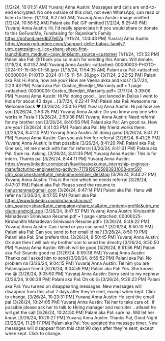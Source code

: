[1/2/24, 10:01:31 AM] Yuvaraj Anna Austin: ‎Messages and calls are end-to-end encrypted. No one outside of this chat, not even WhatsApp, can read or listen to them.
‎[1/1/24, 9:27:50 AM] Yuvaraj Anna Austin: ‎image omitted
‎[1/2/24, 10:58:52 AM] Palani aka Pal: ‎GIF omitted
[1/2/24, 8:25:49 PM] Yuvaraj Anna Austin: Hi, I'd really appreciate it if you would share or donate to this GoFundMe, Fundraising for Rajanikar’s Family https://gofund.me/db27e07a
[1/11/24, 1:03:43 PM] Yuvaraj Anna Austin: https://www.gofundme.com/f/support-delle-babus-family?utm_campaign=p_lico+share-sheet-first-launch&utm_medium=copy_link&utm_source=customer
[1/11/24, 1:51:52 PM] Palani aka Pal: 😞Thank you so much for sending this Annan. Will donate.
‎[1/15/24, 8:01:57 AM] Yuvaraj Anna Austin: ‎<attached: 00000003-PHOTO-2024-01-15-08-01-58.jpg>
‎[1/15/24, 11:54:35 AM] Palani aka Pal: ‎<attached: 00000004-PHOTO-2024-01-15-11-54-36.jpg>
[3/7/24, 2:22:52 PM] Palani aka Pal: Hi Anna, how are you? How are Veena akka and kids?
‎[3/7/24, 2:23:43 PM] Palani aka Pal: Costco_Blendjet_Warranty.pdf • ‎1 page ‎<attached: 00000006-Costco_Blendjet_Warranty.pdf>
[3/7/24, 3:39:06 PM] Yuvaraj Anna Austin: Hi Pal doing good .. just landed in Dallas I went to India for about 40 days ..
[3/7/24, 4:22:41 PM] Palani aka Pal: Awesome na. Welcome back ❤️
[3/26/24, 2:53:16 PM] Yuvaraj Anna Austin: Hi pal how are you
[3/26/24, 2:53:25 PM] Yuvaraj Anna Austin: Do you know any one who works in Tesla ?
[3/26/24, 2:53:36 PM] Yuvaraj Anna Austin: Need referral for my brother son
[3/26/24, 8:40:56 PM] Palani aka Pal: Am good na. How are you?
[3/26/24, 8:41:03 PM] Palani aka Pal: My friend works there.
[3/26/24, 8:41:10 PM] Yuvaraj Anna Austin: All doing good
[3/26/24, 8:41:21 PM] Yuvaraj Anna Austin: Can you ask him for referral
[3/26/24, 8:41:25 PM] Yuvaraj Anna Austin: Is that possible
[3/26/24, 8:41:26 PM] Palani aka Pal: One sec, let me check with her for referral
[3/26/24, 8:41:31 PM] Palani aka Pal: Sure na. Asking.
[3/26/24, 8:41:35 PM] Yuvaraj Anna Austin: This is for intern. Thanks pal
[3/26/24, 8:44:11 PM] Yuvaraj Anna Austin: https://www.linkedin.com/posts/kavithasivakumar_internship-engineer-manufacturing-engineering-activity-7178196725893931008-amS9?utm_source=share&utm_medium=member_desktop
[3/26/24, 8:44:27 PM] Yuvaraj Anna Austin: This is the role which he needs referral
[3/26/24, 8:47:07 PM] Palani aka Pal: Please send the resume to hanusharana@gmail.com
[3/26/24, 8:47:14 PM] Palani aka Pal: Hanu will refer na
[3/26/24, 8:47:55 PM] Palani aka Pal: https://www.linkedin.com/in/hanusharana?utm_source=share&utm_campaign=share_via&utm_content=profile&utm_medium=android_app
‎[3/26/24, 8:47:57 PM] Yuvaraj Anna Austin: Kirubanithi Mahadevan Srinivasan Resume.pdf • ‎1 page ‎<attached: 00000025-Kirubanithi Mahadevan Srinivasan Resume.pdf>
[3/26/24, 8:49:22 PM] Yuvaraj Anna Austin: Can i send or you can send ?
[3/26/24, 8:50:10 PM] Palani aka Pal: Can you send to her email id na?
[3/26/24, 8:50:19 PM] Palani aka Pal: She prefers that.
[3/26/24, 8:50:45 PM] Yuvaraj Anna Austin: Ok sure then I will ask my brother son to send her directly
[3/26/24, 8:50:50 PM] Yuvaraj Anna Austin: Which will be good
[3/26/24, 8:51:56 PM] Palani aka Pal: Sounds good na
[3/26/24, 8:59:38 PM] Yuvaraj Anna Austin: Thanks pal I asked him to send
[3/26/24, 8:59:52 PM] Palani aka Pal: No problem na
[3/26/24, 9:04:15 PM] Yuvaraj Anna Austin: Tel him you are Palaniappan friend
[3/26/24, 9:04:59 PM] Palani aka Pal: Yes. She knows me 😀
[3/26/24, 9:05:50 PM] Yuvaraj Anna Austin: Sorry sent to my nephew
[3/26/24, 9:06:28 PM] Palani aka Pal: Oh ok 👍
[3/26/24, 9:29:23 PM] Palani aka Pal: ‎‎‎You turned on disappearing messages. ‎New messages will disappear from this chat ‎7 days after they're sent, except when kept. ‎Click to change.
[3/26/24, 10:23:31 PM] Yuvaraj Anna Austin: He sent the email pal
[3/26/24, 10:24:05 PM] Yuvaraj Anna Austin: Tel her to take care of.. if possible please ask her to talk to Hiring manager and recruiter .. atleast he will get the call
[3/26/24, 10:24:50 PM] Palani aka Pal: sure na. Will let her know.
[3/26/24, 10:29:27 PM] Yuvaraj Anna Austin: Thanks Pal, Good Night
[3/26/24, 11:28:17 PM] Palani aka Pal: ‎‎‎You updated the message timer. ‎New messages will disappear from this chat ‎90 days after they're sent, except when kept. ‎Click to change.
